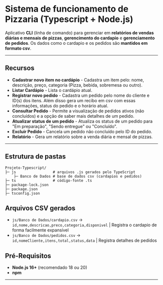 # Sistema de funcionamento de Pizzaria (Typescript + Node.js)
Aplicativo **CLI** (linha de comando) para gerenciar em **relatórios de vendas diárias e mensais de pizzas**, **gerencimento do cardapio** e **gerenciamento de pedidos**. Os dados como o cardapio e os pedidos são **mantidos em formato csv**.

---

## Recursos
* **Cadastrar novo item no cardápio** - Cadastra um item pelo: nome, descrição, preço, categoria (Pizza, bebida, sobremesa ou outro).
* **Listar Cardápio** - Lista o cardápio atual.
* **Registrar novo pedido** - Cadastra um pedido pelo nome do cliente e ID(s) dos itens. Além disso gera um recibo em csv com essas informações, status do pedido e o horário atual.
* **Consultar Pedido** - Permite a visualização de pedidos ativos (não concluídos) e a opção de saber mais detalhes de um pedido.
* **Atualizar status de um pedido** - Atualiza os status de um pedido para "Em preparação", "Sendo entregue" ou "Concluído".
* **Excluir Pedido** - Cancela um pedido não concluído pelo ID do pedido.
* **Relatório** - Gera um relatório sobre a venda diária e mensal de pizzas.

---

## Estrutura de pastas

```
Projeto-Typescript/
├─ js                 # arquivos .js gerados pelo TypeScript
    ├─ Banco de Dados # base de dados csv (cardapios e pedidos)
├─ ts                 # código-fonte .ts
├─ package-lock.json
├─ package.json
├─ tsconfig.json
```

## Arquivos CSV gerados
* `js/Banco de Dados/cardapio.csv` → `id,nome,descricao,preco,categoria,disponivel` | Registra o cardapio de forma facilmente expansível
* `js/Banco de Dados/pedidos.csv`  → `id,nomeCliente,itens,total,status,data`       | Registra detalhes de pedidos

## Pré-Requisitos

* **Node.js 16+** (recomendado 18 ou 20)
* **npm**

---


